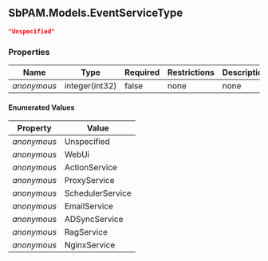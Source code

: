 
<h2 id="tocS_SbPAM.Models.EventServiceType">SbPAM.Models.EventServiceType</h2>

<a id="schemasbpam.models.eventservicetype"></a>
<a id="schema_SbPAM.Models.EventServiceType"></a>
<a id="tocSsbpam.models.eventservicetype"></a>
<a id="tocssbpam.models.eventservicetype"></a>

```json
"Unspecified"

```

### Properties

|Name|Type|Required|Restrictions|Description|
|---|---|---|---|---|
|*anonymous*|integer(int32)|false|none|none|

#### Enumerated Values

|Property|Value|
|---|---|
|*anonymous*|Unspecified|
|*anonymous*|WebUi|
|*anonymous*|ActionService|
|*anonymous*|ProxyService|
|*anonymous*|SchedulerService|
|*anonymous*|EmailService|
|*anonymous*|ADSyncService|
|*anonymous*|RagService|
|*anonymous*|NginxService|


